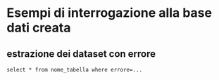 # Esempi di interrogazione alla base dati creata

## estrazione dei dataset con errore
```
select * from nome_tabella where errore=...
``` 
